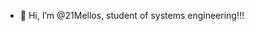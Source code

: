 - 👋 Hi, I’m @21Mellos, student of systems engineering!!!

<!---
21Mellos/21Mellos is a ✨ special ✨ repository because its `README.md` (this file) appears on your GitHub profile.
You can click the Preview link to take a look at your changes.
--->
